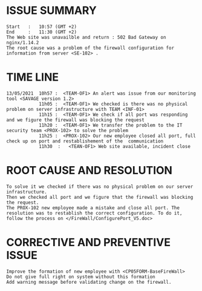 # ISSUE SUMMARY
    Start   :   10:57 (GMT +2) 
    End     :   11:30 (GMT +2)
    The Web site was unavailble and return : 502 Bad Gateway on nginx/1.14.2
    The root cause was a problem of the firewall configuration for information from server <SE-102> .

# TIME LINE
    13/05/2021  10h57 :  <TEAM-OF1> An alert was issue from our monitoring tool <SAVAGE version 1.2>
                11h05 :  <TEAM-OF1> We checked is there was no physical problem on server infrastructure with TEAM <INF-01>
                11h15 :  <TEAM-OF1> We check if all port was responding and we figure the firewall was blocking the request
                11h20 :  <TEAM-OF1> We transfer the problem to the IT security team <PROX-102> to solve the problem
                11h25 :  <PROX-102> Our new employee closed all port, full check up on port and restablishement of the  communication
                11h30  :   <TEAN-OF1> Web site available, incident close

# ROOT CAUSE AND RESOLUTION 
    To solve it we checked if there was no physical problem on our server infrastructure. 
    Then we checked all port and we figure that the firewall was blocking the request.
    The PROX-102 new employee made a mistake and close all port. The resolution was to restablish the correct configuration. To do it, follow the process on </FireWall/ConfigurePort_V5.doc>

# CORRECTIVE AND PREVENTIVE ISSUE
    Improve the formation of new employee with <CP05FORM-BaseFireWall>
    Do not give full right on system without this formation
    Add warning message before validating change on the firewall.

